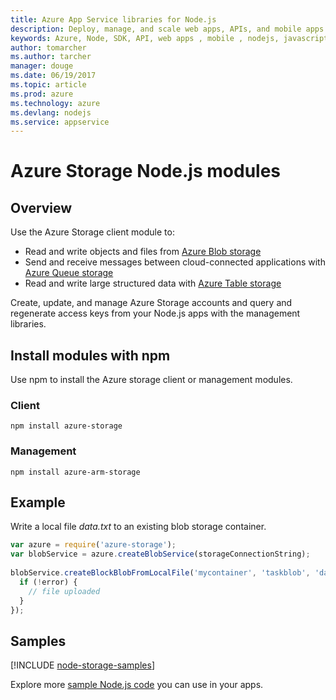 ```yaml
---
title: Azure App Service libraries for Node.js
description: Deploy, manage, and scale web apps, APIs, and mobile apps running in Azure App Service from your Node.js code
keywords: Azure, Node, SDK, API, web apps , mobile , nodejs, javascript
author: tomarcher
ms.author: tarcher
manager: douge
ms.date: 06/19/2017
ms.topic: article
ms.prod: azure
ms.technology: azure
ms.devlang: nodejs
ms.service: appservice
---
```


# Azure Storage Node.js modules

## Overview

Use the Azure Storage client module to:

- Read and write objects and files from [Azure Blob storage](https://docs.microsoft.com/azure/storage/storage-nodejs-how-to-use-blob-storage)
- Send and receive messages between cloud-connected applications with [Azure Queue storage](https://docs.microsoft.com/azure/storage/storage-nodejs-how-to-use-queues)
- Read and write large structured data with [Azure Table storage](https://docs.microsoft.com/azure/storage/storage-nodejs-how-to-use-table-storage) 

Create, update, and manage Azure Storage accounts and query and regenerate access keys from your Node.js apps with the management libraries.

## Install modules with npm

Use npm to install the Azure storage client or management modules.

### Client 

```
npm install azure-storage
```   

### Management

```
npm install azure-arm-storage
```   

## Example

Write a local file *data.txt* to an existing blob storage container.

```javascript
var azure = require('azure-storage');
var blobService = azure.createBlobService(storageConnectionString);
 
blobService.createBlockBlobFromLocalFile('mycontainer', 'taskblob', 'data.txt', function(error, result, response) {
  if (!error) {
    // file uploaded
  }
});
```

## Samples

[!INCLUDE [node-storage-samples](../docs-ref-conceptual/includes/storage-samples.md)]

Explore more [sample Node.js code](https://azure.microsoft.com/resources/samples/?platform=nodejs) you can use in your apps.